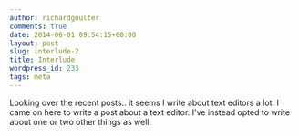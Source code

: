 ```yaml
---
author: richardgoulter
comments: true
date: 2014-06-01 09:54:15+00:00
layout: post
slug: interlude-2
title: Interlude
wordpress_id: 233
tags: meta
---
```


Looking over the recent posts.. it seems I write about text editors a lot.
I came on here to write a post about a text editor. I've instead opted to write about one or two other things as well.
